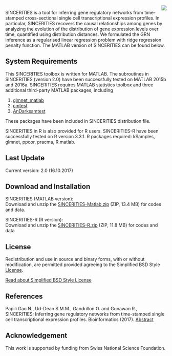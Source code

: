 <img style = "float: right;" src = "http://www.cabsel.ethz.ch/tools/sincerities/_jcr_content/rightpar/contextinfo/fullwidthimage/image.imageformat.context.473991878.png"> 

SINCERITIES is a tool for inferring gene regulatory networks from time-stamped cross-sectional single cell transcriptional expression profiles. In particular, SINCERITIES recovers the causal relationships among genes by analyzing the evolution of the distribution of gene expression levels over time, quantified using distribution distances. We formulated the GRN inference as a regularised linear regression problem with ridge regression penalty function. The MATLAB version of SINCERITIES can be found below. 

## System Requirements
This SINCERITIES toolbox is written for MATLAB. The subroutines in SINCERITIES (version 2.0) have been successfully tested on MATLAB 2015b and 2016a. SINCERITIES requires MATLAB statistics toolbox and three additional third-party MATLAB packages, including

1. [glmnet_matlab](http://web.stanford.edu/~hastie/glmnet_matlab/)
2. [cmtest](https://ch.mathworks.com/matlabcentral/fileexchange/50157-cramer-von-mises-test?focused=3866202&tab=function)
3. [AnDarksamtest](https://ch.mathworks.com/matlabcentral/fileexchange/17451-andarksamtest)

These packages have been included in SINCERITIES distribution file.

SINCERITIES in R is also provided for R users. SINCERITIES-R  have been successfully tested on R version 3.3.1. R packages required: kSamples, glmnet, ppcor, pracma, R.matlab.

## Last Update
Current version: 2.0 (16.10.2017)

## Download and Installation

SINCERITIES (MATLAB version):    
Download and unzip the [SINCERITIES-Matlab.zip](https://github.com/CABSEL-ICB/SINCERITIES/blob/master/SINCERITIES-Matlab.zip) (ZIP, 13.4 MB) for codes and data.

SINCERITIES-R (R version):     
Download and unzip the [SINCERITIES-R.zip](https://github.com/CABSEL-ICB/SINCERITIES/blob/master/SINCERITIES-R.zip) (ZIP, 11.8 MB) for codes and data

## License
Redistribution and use in source and binary forms, with or without modification, are permitted provided agreeing to the Simplified BSD Style [License](https://github.com/CABSEL-ICB/SINCERITIES/blob/master/Sincerities-license.rtf).

[Read about Simplified BSD Style License](https://opensource.org/licenses/bsd-license.php)

## References
Papili Gao N., Ud-Dean S.M.M., Gandrillon O. and Gunawan R., SINCERITIES: Inferring gene regulatory networks from time-stamped single cell transcriptional expression profiles. Bioinformatics (2017). [Abstract](https://academic.oup.com/bioinformatics/article/doi/10.1093/bioinformatics/btx575/4158033/SINCERITIES-Inferring-gene-regulatory-networks)

## Acknowledgement
This work is supported by funding from Swiss National Science Foundation.

